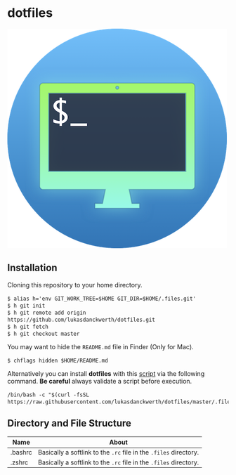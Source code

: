 # dotfiles
![Icon](.files/documentation/icon.round.high.png "Icon")

## Installation

Cloning this repository to your home directory.

```shell script
$ alias h='env GIT_WORK_TREE=$HOME GIT_DIR=$HOME/.files.git'
$ h git init
$ h git remote add origin https://github.com/lukasdanckwerth/dotfiles.git
$ h git fetch
$ h git checkout master
```

You may want to hide the `README.md` file in Finder (Only for Mac).

```shell
$ chflags hidden $HOME/README.md
```

Alternatively you can install **dotfiles** with this [script](https://raw.githubusercontent.com/lukasdanckwerth/dotfiles/master/.files/scripts/install.sh) via the following command. **Be careful** always validate a script before execution.

```shell
/bin/bash -c "$(curl -fsSL https://raw.githubusercontent.com/lukasdanckwerth/dotfiles/master/.files/scripts/install.sh)"
```

## Directory and File Structure

| Name    | About                                                        |
| ------- | ------------------------------------------------------------ |
| .bashrc | Basically a softlink to the `.rc` file in the `.files` directory. |
| .zshrc | Basically a softlink to the `.rc` file in the `.files` directory. |


